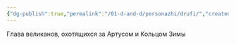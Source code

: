 ```yaml
---
{"dg-publish":true,"permalink":"/01-d-and-d/personazhi/drufi/","created":"2024-11-09T09:06:49.905+03:00","updated":"2024-01-23T14:23:59.845+03:00"}
---
```



Глава великанов, охотящихся за Артусом и Кольцом Зимы